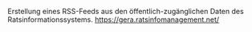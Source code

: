 Erstellung eines RSS-Feeds aus den öffentlich-zugänglichen Daten des Ratsinformationssystems.
https://gera.ratsinfomanagement.net/
